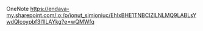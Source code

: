 OneNote 
https://endava-my.sharepoint.com/:o:/p/ionut_simioniuc/EhIxBHE1TNBClZlLNLMQ9LABLsYwdQIcoypbf3I1ILAYkg?e=wQMWfq
